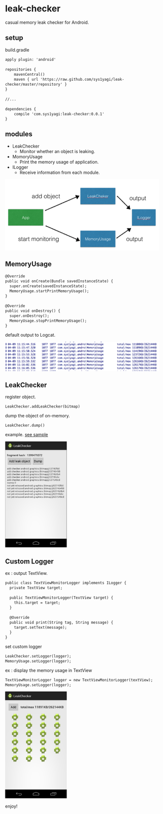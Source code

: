 leak-checker
============

casual memory leak checker for Android.

## setup

build.gradle

```
apply plugin: 'android'

repositories {
    mavenCentral()
    maven { url 'https://raw.github.com/sys1yagi/leak-checker/master/repository' }
}

//...

dependencies {
    compile 'com.sys1yagi:leak-checker:0.0.1'
}
```


## modules

- LeakChecker
  - Monitor whether an object is leaking.
- MomoryUsage
  - Print the memory usage of application.
- ILogger
  - Receive information from each module.
  
<img src="art/modules.png" width="500px"/>

## MemoryUsage

```
@Override
public void onCreate(Bundle savedInstanceState) {
  super.onCreate(savedInstanceState);
  MemoryUsage.startPrintMemoryUsage();
}

@Override
public void onDestroy() {
  super.onDestroy();
  MemoryUsage.stopPrintMemoryUsage();
}
```

default output to Logcat.

<img src="art/log.png" width="500px"/>

## LeakChecker

register object.

```
LeakChecker.addLeakChecker(bitmap)
```

dump the object of on-memory.

```
LeakChecker.dump()
```

example. [see sample](https://github.com/sys1yagi/leak-checker/tree/master/sample)

<img src="art/leak_checker.png" width="200px" />

## Custom Logger

ex : output TextView.

```
public class TextViewMonitorLogger implements ILogger {
  private TextView target;

  public TextViewMonitorLogger(TextView target) {
    this.target = target;
  }

  @Override
  public void print(String tag, String message) {
    target.setText(message);
  }
}
```

set custom logger

```
LeakChecker.setLogger(logger);
MemoryUsage.setLogger(logger);
```

ex : display the memory usage in TextView

```
TextViewMonitorLogger logger = new TextViewMonitorLogger(textView);
MemoryUsage.setLogger(logger);
```

<img src="art/memory_usage.png" width="200px" />


enjoy!

